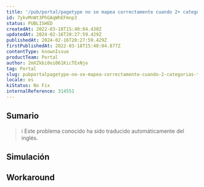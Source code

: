 ```yaml
---
title: '/pub/portal/pagetype no se mapea correctamente cuando 2+ categorías tienen el mismo nombre'
id: 7ykvMnWt3PhGAqWhEFmnp3
status: PUBLISHED
createdAt: 2022-03-18T15:40:04.430Z
updatedAt: 2024-02-16T20:27:59.429Z
publishedAt: 2024-02-16T20:27:59.429Z
firstPublishedAt: 2022-03-18T15:40:04.877Z
contentType: knownIssue
productTeam: Portal
author: 2mXZkbi0oi061KicTExNjo
tag: Portal
slug: pubportalpagetype-no-se-mapea-correctamente-cuando-2-categorias-tienen-el-mismo-nombre
locale: es
kiStatus: No Fix
internalReference: 314551
---
```


## Sumario

>ℹ️ Este problema conocido ha sido traducido automáticamente del inglés.



## Simulación



## Workaround




